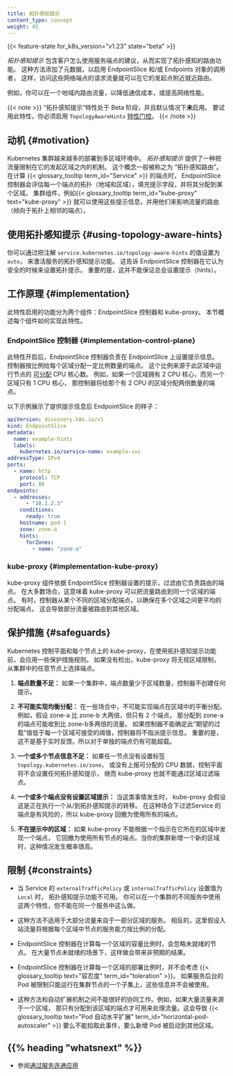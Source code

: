 ```yaml
---
title: 拓扑感知提示
content_type: concept
weight: 45
---
```

<!-- 
---
reviewers:
- robscott
title: Topology Aware Hints
content_type: concept
weight: 45
---
-->

<!-- overview -->

{{< feature-state for_k8s_version="v1.23" state="beta" >}}

<!-- 
_Topology Aware Hints_ enable topology aware routing by including suggestions
for how clients should consume endpoints. This approach adds metadata to enable
consumers of EndpointSlice and / or Endpoints objects, so that traffic to
those network endpoints can be routed closer to where it originated.

For example, you can route traffic within a locality to reduce
costs, or to improve network performance.
-->
_拓扑感知提示_ 包含客户怎么使用服务端点的建议，从而实现了拓扑感知的路由功能。
这种方法添加了元数据，以启用 EndpointSlice 和/或 Endpoints 对象的调用者，
这样，访问这些网络端点的请求流量就可以在它的发起点附近就近路由。

例如，你可以在一个地域内路由流量，以降低通信成本，或提高网络性能。

<!-- 
The "topology-aware hints" feature is at Beta stage and it is **NOT** enabled
by default. To try out this feature, you have to enable the `TopologyAwareHints`
[feature gate](/docs/reference/command-line-tools-reference/feature-gates/).
-->

{{< note >}}
“拓扑感知提示”特性处于 Beta 阶段，并且默认情况下**未**启用。 
要试用此特性，你必须启用 `TopologyAwareHints`
[特性门控](/zh-cn/docs/reference/command-line-tools-reference/feature-gates/)。
{{< /note >}}

<!-- body -->

<!-- 
## Motivation
-->
## 动机 {#motivation}

<!-- 
Kubernetes clusters are increasingly deployed in multi-zone environments.
_Topology Aware Hints_ provides a mechanism to help keep traffic within the zone
it originated from. This concept is commonly referred to as "Topology Aware
Routing". When calculating the endpoints for a {{< glossary_tooltip term_id="Service" >}},
the EndpointSlice controller considers the topology (region and zone) of each endpoint
and populates the hints field to allocate it to a zone.
Cluster components such as the {{< glossary_tooltip term_id="kube-proxy" text="kube-proxy" >}}
can then consume those hints, and use them to influence how the traffic to is routed
(favoring topologically closer endpoints).
-->
Kubernetes 集群越来越多的部署到多区域环境中。
_拓扑感知提示_ 提供了一种把流量限制在它的发起区域之内的机制。
这个概念一般被称之为 “拓扑感知路由”。
在计算 {{< glossary_tooltip term_id="Service" >}} 的端点时，
EndpointSlice 控制器会评估每一个端点的拓扑（地域和区域），填充提示字段，并将其分配到某个区域。
集群组件，例如{{< glossary_tooltip term_id="kube-proxy" text="kube-proxy" >}}
就可以使用这些提示信息，并用他们来影响流量的路由（倾向于拓扑上相邻的端点）。

<!-- 
## Using Topology Aware Hints
-->
## 使用拓扑感知提示 {#using-topology-aware-hints}

<!-- 
You can activate Topology Aware Hints for a Service by setting the
`service.kubernetes.io/topology-aware-hints` annotation to `auto`. This tells
the EndpointSlice controller to set topology hints if it is deemed safe.
Importantly, this does not guarantee that hints will always be set.
-->

你可以通过把注解 `service.kubernetes.io/topology-aware-hints` 的值设置为 `auto`，
来激活服务的拓扑感知提示功能。
这告诉 EndpointSlice 控制器在它认为安全的时候来设置拓扑提示。
重要的是，这并不能保证总会设置提示（hints）。

<!-- 
## How it works {#implementation}
-->
## 工作原理 {#implementation}

<!-- 
The functionality enabling this feature is split into two components: The
EndpointSlice controller and the kube-proxy. This section provides a high level overview
of how each component implements this feature.
-->
此特性启用的功能分为两个组件：EndpointSlice 控制器和 kube-proxy。
本节概述每个组件如何实现此特性。

<!-- 
### EndpointSlice controller {#implementation-control-plane}
-->
### EndpointSlice 控制器 {#implementation-control-plane}

<!-- 
The EndpointSlice controller is responsible for setting hints on EndpointSlices
when this feature is enabled. The controller allocates a proportional amount of
endpoints to each zone. This proportion is based on the
[allocatable](/docs/tasks/administer-cluster/reserve-compute-resources/#node-allocatable)
CPU cores for nodes running in that zone. For example, if one zone had 2 CPU
cores and another zone only had 1 CPU core, the controller would allocated twice
as many endpoints to the zone with 2 CPU cores.
-->
此特性开启后，EndpointSlice 控制器负责在 EndpointSlice 上设置提示信息。
控制器按比例给每个区域分配一定比例数量的端点。
这个比例来源于此区域中运行节点的
[可分配](/zh-cn/docs/tasks/administer-cluster/reserve-compute-resources/#node-allocatable)
CPU 核心数。
例如，如果一个区域拥有 2 CPU 核心，而另一个区域只有 1 CPU 核心，
那控制器将给那个有 2 CPU 的区域分配两倍数量的端点。

<!-- 
The following example shows what an EndpointSlice looks like when hints have
been populated:
-->
以下示例展示了提供提示信息后 EndpointSlice 的样子：

```yaml
apiVersion: discovery.k8s.io/v1
kind: EndpointSlice
metadata:
  name: example-hints
  labels:
    kubernetes.io/service-name: example-svc
addressType: IPv4
ports:
  - name: http
    protocol: TCP
    port: 80
endpoints:
  - addresses:
      - "10.1.2.3"
    conditions:
      ready: true
    hostname: pod-1
    zone: zone-a
    hints:
      forZones:
        - name: "zone-a"
```

### kube-proxy {#implementation-kube-proxy}

<!-- 
The kube-proxy component filters the endpoints it routes to based on the hints set by
the EndpointSlice controller. In most cases, this means that the kube-proxy is able
to route traffic to endpoints in the same zone. Sometimes the controller allocates endpoints
from a different zone to ensure more even distribution of endpoints between zones.
This would result in some traffic being routed to other zones.
-->
kube-proxy 组件依据 EndpointSlice 控制器设置的提示，过滤由它负责路由的端点。
在大多数场合，这意味着 kube-proxy 可以把流量路由到同一个区域的端点。
有时，控制器从某个不同的区域分配端点，以确保在多个区域之间更平均的分配端点。
这会导致部分流量被路由到其他区域。

<!-- 
## Safeguards
-->
## 保护措施 {#safeguards}

<!-- 
The Kubernetes control plane and the kube-proxy on each node apply some
safeguard rules before using Topology Aware Hints. If these don't check out,
the kube-proxy selects endpoints from anywhere in your cluster, regardless of the
zone.
-->
Kubernetes 控制平面和每个节点上的 kube-proxy，在使用拓扑感知提示功能前，会应用一些保护措施规则。
如果没有检出，kube-proxy 将无视区域限制，从集群中的任意节点上选择端点。

<!-- 
1. **Insufficient number of endpoints:** If there are less endpoints than zones
   in a cluster, the controller will not assign any hints.
-->
1. **端点数量不足：** 如果一个集群中，端点数量少于区域数量，控制器不创建任何提示。

<!-- 
2. **Impossible to achieve balanced allocation:** In some cases, it will be
   impossible to achieve a balanced allocation of endpoints among zones. For
   example, if zone-a is twice as large as zone-b, but there are only 2
   endpoints, an endpoint allocated to zone-a may receive twice as much traffic
   as zone-b. The controller does not assign hints if it can't get this "expected
   overload" value below an acceptable threshold for each zone. Importantly this
   is not based on real-time feedback. It is still possible for individual
   endpoints to become overloaded.
-->
2. **不可能实现均衡分配：** 在一些场合中，不可能实现端点在区域中的平衡分配。
   例如，假设 zone-a 比 zone-b 大两倍，但只有 2 个端点，
   那分配到 zone-a 的端点可能收到比 zone-b多两倍的流量。
   如果控制器不能确定此“期望的过载”值低于每一个区域可接受的阈值，控制器将不指派提示信息。
   重要的是，这不是基于实时反馈。所以对于单独的端点仍有可能超载。

<!-- 
3. **One or more Nodes has insufficient information:** If any node does not have
   a `topology.kubernetes.io/zone` label or is not reporting a value for
   allocatable CPU, the control plane does not set any topology-aware endpoint
   hints and so kube-proxy does not filter endpoints by zone.
-->
3. **一个或多个节点信息不足：** 如果任一节点没有设置标签 `topology.kubernetes.io/zone`，
   或没有上报可分配的 CPU 数据，控制平面将不会设置任何拓扑感知提示，
   继而 kube-proxy 也就不能通过区域过滤端点。

<!-- 
4. **One or more endpoints does not have a zone hint:** When this happens,
   the kube-proxy assumes that a transition from or to Topology Aware Hints is
   underway. Filtering endpoints for a Service in this state would be dangerous
   so the kube-proxy falls back to using all endpoints.
-->
4. **一个或多个端点没有设置区域提示：** 当这类事情发生时，
   kube-proxy 会假设这是正在执行一个从/到拓扑感知提示的转移。
   在这种场合下过滤Service 的端点是有风险的，所以 kube-proxy 回撤为使用所有的端点。

<!-- 
5. **A zone is not represented in hints:** If the kube-proxy is unable to find
   at least one endpoint with a hint targeting the zone it is running in, it falls
   to using endpoints from all zones. This is most likely to happen as you add
   a new zone into your existing cluster.
-->
5. **不在提示中的区域：** 如果 kube-proxy 不能根据一个指示在它所在的区域中发现一个端点，
   它回撤为使用所有节点的端点。当你的集群新增一个新的区域时，这种情况发生概率很高。

<!-- 
## Constraints
-->
## 限制 {#constraints}

<!-- 
* Topology Aware Hints are not used when either `externalTrafficPolicy` or
  `internalTrafficPolicy` is set to `Local` on a Service. It is possible to use
  both features in the same cluster on different Services, just not on the same
  Service.
-->
* 当 Service 的 `externalTrafficPolicy` 或 `internalTrafficPolicy` 设置值为 `Local` 时，
  拓扑感知提示功能不可用。
  你可以在一个集群的不同服务中使用这两个特性，但不能在同一个服务中这么做。

<!-- 
* This approach will not work well for Services that have a large proportion of
  traffic originating from a subset of zones. Instead this assumes that incoming
  traffic will be roughly proportional to the capacity of the Nodes in each
  zone.
-->
* 这种方法不适用于大部分流量来自于一部分区域的服务。
  相反的，这里假设入站流量将根据每个区域中节点的服务能力按比例的分配。

<!-- 
* The EndpointSlice controller ignores unready nodes as it calculates the
  proportions of each zone. This could have unintended consequences if a large
  portion of nodes are unready.
-->
* EndpointSlice 控制器在计算每一个区域的容量比例时，会忽略未就绪的节点。
  在大量节点未就绪的场景下，这样做会带来非预期的结果。

<!-- 
* The EndpointSlice controller does not take into account {{< glossary_tooltip
  text="tolerations" term_id="toleration" >}} when deploying calculating the
  proportions of each zone. If the Pods backing a Service are limited to a
  subset of Nodes in the cluster, this will not be taken into account.
-->
* EndpointSlice 控制器在计算每一个区域的部署比例时，并不会考虑
  {{< glossary_tooltip text="容忍度" term_id="toleration" >}}。
  如果服务后台的 Pod 被限制只能运行在集群节点的一个子集上，这些信息并不会被使用。

<!-- 
* This may not work well with autoscaling. For example, if a lot of traffic is
  originating from a single zone, only the endpoints allocated to that zone will
  be handling that traffic. That could result in {{< glossary_tooltip
  text="Horizontal Pod Autoscaler" term_id="horizontal-pod-autoscaler" >}}
  either not picking up on this event, or newly added pods starting in a
  different zone.
-->
* 这种方法和自动扩展机制之间不能很好的协同工作。例如，如果大量流量来源于一个区域，
  那只有分配到该区域的端点才可用来处理流量。这会导致
  {{< glossary_tooltip text="Pod 自动水平扩展" term_id="horizontal-pod-autoscaler" >}}
  要么不能拾取此事件，要么新增 Pod 被启动到其他区域。

## {{% heading "whatsnext" %}}

<!-- 
* Read [Connecting Applications with Services](/docs/concepts/services-networking/connect-applications-service/)
-->

* 参阅[通过服务连通应用](/zh-cn/docs/concepts/services-networking/connect-applications-service/)
